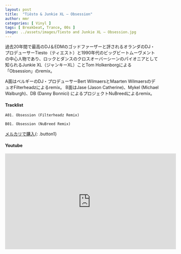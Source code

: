 ```yaml
---
layout: post
title:  "Tiësto & Junkie XL – Obsession"
author: mmr
categories: [ Vinyl ]
tags: [ Breakbeat, Trance, 00s ]
image: ../assets/images/Tiesto and Junkie XL – Obsession.jpg
---
```


過去20年間で最高のDJ＆EDMのゴッドファーザーと評されるオランダのDJ・プロデューサーTiesto（ティエスト）と1990年代のビッグビートムーヴメントの中心人物であり、ロックとダンスのクロスオーバーシーンのパイオニアとして知られるJunkie XL（ジャンキーXL）ことTom Holkenborgによる「Obsession」のremix。

A面はベルギーのDJ・プロデューサーBert WilmaersとMaarten WilmaersのデュオFilterheadzによるremix。
B面はJase (Jason Catherine)、Mykel (Michael Walburgh)、DB (Danny Bonnici) によるプロジェクトNuBreedによるremix。

#### Tracklist
```md
A01. Obsession (Filterheadz Remix)

B01. Obsession (NuBreed Remix)
```

[メルカリで購入](https://jp.mercari.com/item/m76454545800?afid=6142608987){: .button1}

#### Youtube
<iframe width="560" height="315" src="https://www.youtube.com/embed/M2Y1TOVkcsI?si=qdQAoiuR0TVOdtUS" title="YouTube video player" frameborder="0" allow="accelerometer; autoplay; clipboard-write; encrypted-media; gyroscope; picture-in-picture; web-share" referrerpolicy="strict-origin-when-cross-origin" allowfullscreen></iframe>